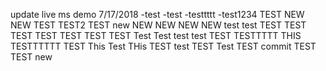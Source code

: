 update live ms demo 7/17/2018
-test
-test
-testtttt
-test1234
TEST
NEW
NEW
TEST
TEST2
TEST
new
NEW
NEW
NEW
NEW
test
test
TEST
TEST
TEST
TEST
TEST
TEST
TEST
Test
Test
test
test
TEST
TESTTTTT
THIS
TESTTTTTT
TEST
This
Test
THis
TEST
test
TEST
Test
TEST
commit
TEST
TEST
new
